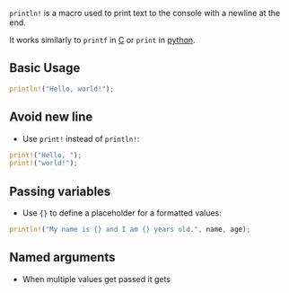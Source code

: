 `println!` is a macro used to print text to the console with a newline at the end.

It works similarly to `printf` in [C](contents-c.md) or `print` in [python](contents-python.md).

## Basic Usage

```rust
println!("Hello, world!");
```

## Avoid new line

- Use `print!` instead of `println!`:
```rust
print!("Hello, "); 
print!("world!");
```

## Passing variables 

- Use `{}` to define a placeholder for a formatted values:
```rust
println!("My name is {} and I am {} years old.", name, age);
```


## Named arguments

- When multiple values get passed it gets  